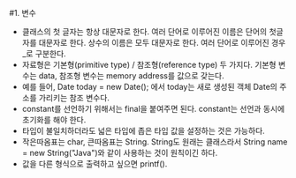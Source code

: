 #1. 변수
- 클래스의 첫 글자는 항상 대문자로 한다. 여러 단어로 이루어진 이름은 단어의 첫글자를 대문자로 한다. 상수의 이름은 모두 대문자로 한다. 여러 단어로 이루어진 경우 _로 구분한다.
- 자료형은 기본형(primitive type) / 참조형(reference type) 두 가지다. 기본형 변수는 data, 참조형 변수는 memory address를 값으로 갖는다.
- 예를 들어, Date today = new Date(); 에서 today는 새로 생성된 객체 Date의 주소를 가리키는 참조 변수다.
- constant를 선언하기 위해서는 final을 붙여주면 된다. constant는 선언과 동시에 초기화를 해야 한다.
- 타입이 불일치하더라도 넓은 타입에 좁은 타입 값을 설정하는 것은 가능하다.
- 작은따옴표는 char, 큰따옴표는 String. String도 원래는 클래스라서 String name = new String("Java")와 같이 사용하는 것이 원칙이긴 하다.
- 값을 다른 형식으로 출력하고 싶으면 printf().
